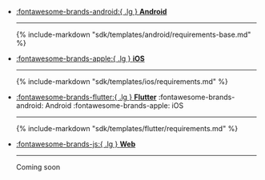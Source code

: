 <div class="grid cards" markdown>

-   [:fontawesome-brands-android:{ .lg } __Android__](/sdk/android/index.md)

    ---
    {% include-markdown "sdk/templates/android/requirements-base.md" %}

-   [:fontawesome-brands-apple:{ .lg } __iOS__](/sdk/ios/index.md)

    ---
    {% include-markdown "sdk/templates/ios/requirements.md" %}

-   [:fontawesome-brands-flutter:{ .lg } __Flutter__](/sdk/flutter/index.md) <span class="md-platfroms">:fontawesome-brands-android: Android :fontawesome-brands-apple: iOS</span>

    ---
    {% include-markdown "sdk/templates/flutter/requirements.md" %}

-   [:fontawesome-brands-js:{ .lg } __Web__](/sdk/web/index.md)

    ---
    Coming soon

</div>
